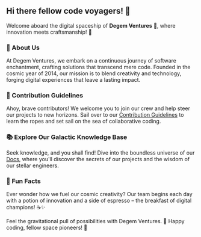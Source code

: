 ## Hi there fellow code voyagers! 👋

Welcome aboard the digital spaceship of **Degem Ventures** 🚀, where innovation meets craftsmanship! 🌌

### 🚀 About Us

At Degem Ventures, we embark on a continuous journey of software enchantment, crafting solutions that transcend mere code. Founded in the cosmic year of 2014, our mission is to blend creativity and technology, forging digital experiences that leave a lasting impact.

### 🌟 Contribution Guidelines

Ahoy, brave contributors! We welcome you to join our crew and help steer our projects to new horizons. Sail over to our [Contribution Guidelines](link-to-contribution-guidelines) to learn the ropes and set sail on the sea of collaborative coding.

### 📚 Explore Our Galactic Knowledge Base

Seek knowledge, and you shall find! Dive into the boundless universe of our [Docs](link-to-docs), where you'll discover the secrets of our projects and the wisdom of our stellar engineers.

### 🎉 Fun Facts

Ever wonder how we fuel our cosmic creativity? Our team begins each day with a potion of innovation and a side of espresso – the breakfast of digital champions! ☕✨

Feel the gravitational pull of possibilities with Degem Ventures. 🌠 Happy coding, fellow space pioneers! 🚀
